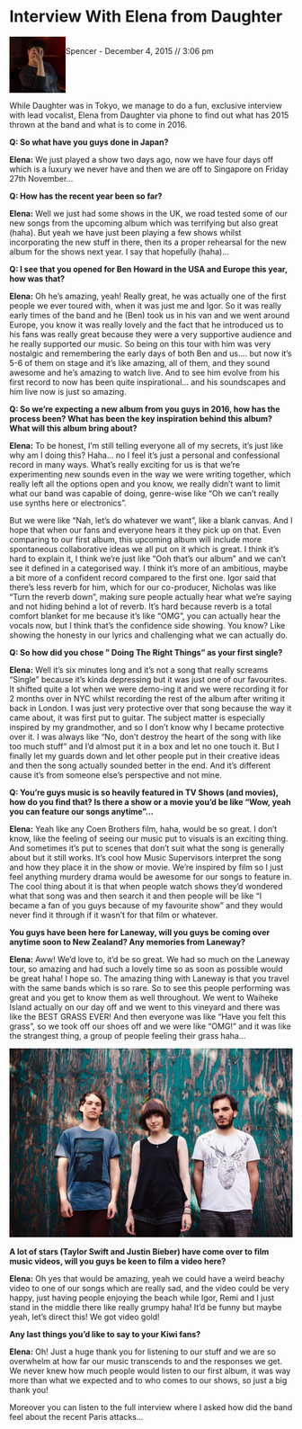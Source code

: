 # Interview With Elena from Daughter

<img src="/Text/Resources/11206603_10206951045401408_688042771632546060_o-100x100.jpg" align="left"> \
Spencer - December 4, 2015 // 3:06 pm
<br clear="left"/> 

While Daughter was in Tokyo, we manage to do a fun, exclusive interview with lead vocalist, Elena from Daughter via phone to find out what has 2015 thrown at the band and what is to come in 2016.

**Q: So what have you guys done in Japan?**

**Elena:** We just played a show two days ago, now we have four days off which is a luxury we never have and then we are off to Singapore on Friday 27th November…

**Q: How has the recent year been so far?**

**Elena:** Well we just had some shows in the UK, we road tested some of our new songs from the upcoming album which was terrifying but also great (haha). But yeah we have just been playing a few shows whilst incorporating the new stuff in there, then its a proper rehearsal for the new album for the shows next year. I say that hopefully (haha)…

**Q: I see that you opened for Ben Howard in the USA and Europe this year, how was that?**

**Elena:** Oh he’s amazing, yeah! Really great, he was actually one of the first people we ever toured with, when it was just me and Igor. So it was really early times of the band and he (Ben) took us in his van and we went around Europe, you know it was really lovely and the fact that he introduced us to his fans was really great because they were a very supportive audience and he really supported our music. So being on this tour with him was very nostalgic and remembering the early days of both Ben and us…. but now it’s 5-6 of them on stage and it’s like amazing, all of them, and they sound awesome and he’s amazing to watch live. And to see him evolve from his first record to now has been quite inspirational… and his soundscapes and him live now is just so amazing.

**Q: So we’re expecting a new album from you guys in 2016, how has the process been? What has been the key inspiration behind this album? What will this album bring about?**

**Elena:** To be honest, I’m still telling everyone all of my secrets, it’s just like why am I doing this? Haha… no I feel it’s just a personal and confessional record in many ways. What’s really exciting for us is that we’re experimenting new sounds even in the way we were writing together, which really left all the options open and you know, we really didn’t want to limit what our band was capable of doing, genre-wise like “Oh we can’t really use synths here or electronics”.

But we were like “Nah, let’s do whatever we want”, like a blank canvas. And I hope that when our fans and everyone hears it they pick up on that. Even comparing to our first album, this upcoming album will include more spontaneous collaborative ideas we all put on it which is great. I think it’s hard to explain it, I think we’re just like “Ooh that’s our album” and we can’t see it defined in a categorised way. I think it’s more of an ambitious, maybe a bit more of a confident record compared to the first one. Igor said that there’s less reverb for him, which for our co-producer, Nicholas was like “Turn the reverb down”, making sure people actually hear what we’re saying and not hiding behind a lot of reverb. It’s hard because reverb is a total comfort blanket for me because it’s like “OMG”, you can actually hear the vocals now, but I think that’s the confidence side showing. You know? Like showing the honesty in our lyrics and challenging what we can actually do.

**Q: So how did you chose ” Doing The Right Things” as your first single?**

**Elena:** Well it’s six minutes long and it’s not a song that really screams “Single” because it’s kinda depressing but it was just one of our favourites. It shifted quite a lot when we were demo-ing it and we were recording it for 2 months over in NYC whilst recording the rest of the album after writing it back in London. I was just very protective over that song because the way it came about, it was first put to guitar. The subject matter is especially inspired by my grandmother, and so I don’t know why I became protective over it. I was always like “No, don’t destroy the heart of the song with like too much stuff” and I’d almost put it in a box and let no one touch it. But I finally let my guards down and let other people put in their creative ideas and then the song actually sounded better in the end. And it’s different cause it’s from someone else’s perspective and not mine.

**Q: You’re guys music is so heavily featured in TV Shows (and movies), how do you find that? Is there a show or a movie you’d be like “Wow, yeah you can feature our songs anytime”…**

**Elena:** Yeah like any Coen Brothers film, haha, would be so great. I don’t know, like the feeling of seeing our music put to visuals is an exciting thing. And sometimes it’s put to scenes that don’t suit what the song is generally about but it still works. It’s cool how Music Supervisors interpret the song and how they place it in the show or movie. We’re inspired by film so I just feel anything murdery drama would be awesome for our songs to feature in. The cool thing about it is that when people watch shows they’d wondered what that song was and then search it and then people will be like “I became a fan of you guys because of my favourite show” and they would never find it through if it wasn’t for that film or whatever.

**You guys have been here for Laneway, will you guys be coming over anytime soon to New Zealand? Any memories from Laneway?**

**Elena:** Aww! We’d love to, it’d be so great. We had so much on the Laneway tour, so amazing and had such a lovely time so as soon as possible would be great haha! I hope so. The amazing thing with Laneway is that you travel with the same bands which is so rare. So to see this people performing was great and you get to know them as well throughout. We went to Waiheke Island actually on our day off and we went to this vineyard and there was like the BEST GRASS EVER! And then everyone was like “Have you felt this grass”, so we took off our shoes off and we were like “OMG!” and it was like the strangest thing, a group of people feeling their grass haha…

<img src="/Images/Timothy Cochrane/tumblr_nhgrkrkigm1tozcv7o4_1280.jpg">

**A lot of stars (Taylor Swift and Justin Bieber) have come over to film music videos, will you guys be keen to film a video here?**

**Elena:** Oh yes that would be amazing, yeah we could have a weird beachy video to one of our songs which are really sad, and the video could be very happy, just having people enjoying the beach while Igor, Remi and I just stand in the middle there like really grumpy haha! It’d be funny but maybe yeah, let’s direct this! We got video gold!

**Any last things you’d like to say to your Kiwi fans?**

**Elena:** Oh! Just a huge thank you for listening to our stuff and we are so overwhelm at how far our music transcends to and the responses we get. We never knew how much people would listen to our first album, it was way more than what we expected and to who comes to our shows, so just a big thank you!

Moreover you can listen to the full interview where I asked how did the band feel about the recent Paris attacks…
